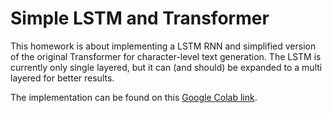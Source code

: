 # Simple LSTM and Transformer

This homework is about implementing a LSTM RNN and simplified version of the original Transformer for character-level text generation. The LSTM is currently only single layered, but it can (and should) be expanded to a multi layered for better results.

The implementation can be found on this [Google Colab link](https://colab.research.google.com/drive/1F12GUl1cC-1QIXBSBpAf9CCCznnjZF6n?usp=sharing).
